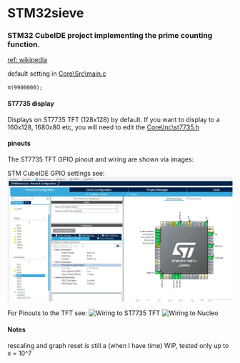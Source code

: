 # STM32sieve

### STM32 CubeIDE project implementing the prime counting function.
[ref: wikipedia](https://en.wikipedia.org/wiki/Prime-counting_function)

default setting in [Core\Src\main.c](Core\Inc\st7735.h)

    π(9900000); 


#### ST7735 display

Displays on ST7735 TFT (128x128) by default.
If you want to display to a 160x128, 1680x80 etc, you will need to edit the [Core\Inc\st7735.h](Core\Inc\st7735.h)

#### pinouts
The ST7735 TFT GPIO pinout and wiring are shown via images:

STM CubeIDE GPIO settings see:
![STM CubeIDE GPIO settings](/Img/wiring5.jpg?raw=true "on STM Nucleo-F411RE")

For Pinouts to the TFT see:
![Wiring to ST7735 TFT ](/Img/wiring3.jpg?raw=true "128x128")
![Wiring to Nucleo](/Img/wiring2.jpg?raw=true "Nucleo-F411RE")

#### Notes
rescaling and graph reset is still a (when I have time) WIP, tested only up to x = 10^7
